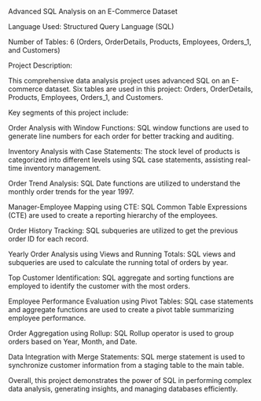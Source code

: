 Advanced SQL Analysis on an E-Commerce Dataset

Language Used: Structured Query Language (SQL)

Number of Tables: 6 (Orders, OrderDetails, Products, Employees, Orders_1, and Customers)

Project Description:

This comprehensive data analysis project uses advanced SQL on an E-commerce dataset. Six tables are used in this project: Orders, OrderDetails, Products, Employees, Orders_1, and Customers.

Key segments of this project include:

Order Analysis with Window Functions: SQL window functions are used to generate line numbers for each order for better tracking and auditing.

Inventory Analysis with Case Statements: The stock level of products is categorized into different levels using SQL case statements, assisting real-time inventory management.

Order Trend Analysis: SQL Date functions are utilized to understand the monthly order trends for the year 1997.

Manager-Employee Mapping using CTE: SQL Common Table Expressions (CTE) are used to create a reporting hierarchy of the employees.

Order History Tracking: SQL subqueries are utilized to get the previous order ID for each record.

Yearly Order Analysis using Views and Running Totals: SQL views and subqueries are used to calculate the running total of orders by year.

Top Customer Identification: SQL aggregate and sorting functions are employed to identify the customer with the most orders.

Employee Performance Evaluation using Pivot Tables: SQL case statements and aggregate functions are used to create a pivot table summarizing employee performance.

Order Aggregation using Rollup: SQL Rollup operator is used to group orders based on Year, Month, and Date.

Data Integration with Merge Statements: SQL merge statement is used to synchronize customer information from a staging table to the main table.

Overall, this project demonstrates the power of SQL in performing complex data analysis, generating insights, and managing databases efficiently.
